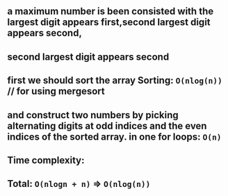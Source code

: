 ## a maximum number is been consisted with the largest digit appears first,second largest digit appears second,

## second largest digit appears second

## first we should sort the array Sorting: `O(nlog(n))` // for using mergesort

## and construct two numbers by picking alternating digits at odd indices and the even indices of the sorted array. in one for loops: `O(n)`

## Time complexity:

## Total: `O(nlogn + n)` => `O(nlog(n))`
